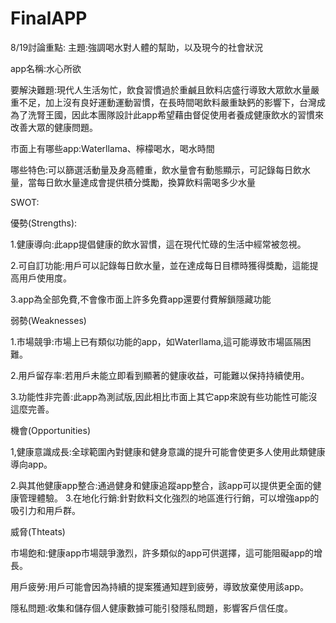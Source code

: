 # FinalAPP
8/19討論重點:
主題:強調喝水對人體的幫助，以及現今的社會狀況

app名稱:水心所欲

要解決難題:現代人生活匆忙，飲食習慣過於重鹹且飲料店盛行導致大眾飲水量嚴重不足，加上沒有良好運動運動習慣，在長時間喝飲料嚴重缺鈣的影響下，台灣成為了洗腎王國，因此本團隊設計此app希望藉由督促使用者養成健康飲水的習慣來改善大眾的健康問題。

市面上有哪些app:Waterllama、檸檬喝水，喝水時間

哪些特色:可以篩選活動量及身高體重，飲水量會有動態顯示，可記錄每日飲水量，當每日飲水量達成會提供積分獎勵，換算飲料需喝多少水量

SWOT:

優勢(Strengths):

1.健康導向:此app提倡健康的飲水習慣，這在現代忙碌的生活中經常被忽視。

2.可自訂功能:用戶可以記錄每日飲水量，並在達成每日目標時獲得獎勵，這能提高用戶使用度。

3.app為全部免費,不會像市面上許多免費app還要付費解鎖隱藏功能

弱勢(Weaknesses)

1.市場競爭:市場上已有類似功能的app，如Waterllama,這可能導致市場區隔困難。

2.用戶留存率:若用戶未能立即看到顯著的健康收益，可能難以保持持續使用。

3.功能性非完善:此app為測試版,因此相比市面上其它app來說有些功能性可能沒這麼完善。

機會(Opportunities)

1,健康意識成長:全球範圍內對健康和健身意識的提升可能會使更多人使用此類健康導向app。

2.與其他健康app整合:通過健身和健康追蹤app整合，該app可以提供更全面的健康管理體驗。
3.在地化行銷:針對飲料文化強烈的地區進行行銷，可以增強app的吸引力和用戶群。

威脅(Thteats)

市場飽和:健康app市場競爭激烈，許多類似的app可供選擇，這可能阻礙app的增長。

用戶疲勞:用戶可能會因為持續的提案獲通知趕到疲勞，導致放棄使用該app。

隱私問題:收集和儲存個人健康數據可能引發隱私問題，影響客戶信任度。
